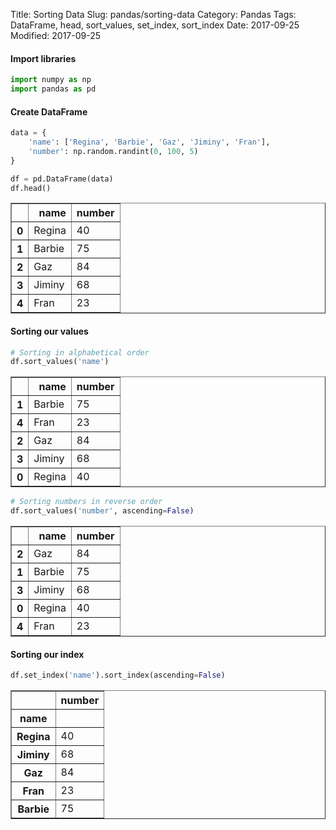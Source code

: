 Title: Sorting Data
Slug: pandas/sorting-data
Category: Pandas
Tags: DataFrame, head, sort_values, set_index, sort_index
Date: 2017-09-25
Modified: 2017-09-25

#### Import libraries


```python
import numpy as np
import pandas as pd
```

#### Create DataFrame


```python
data = {
    'name': ['Regina', 'Barbie', 'Gaz', 'Jiminy', 'Fran'],
    'number': np.random.randint(0, 100, 5)
}

df = pd.DataFrame(data)
df.head()
```




<div>
<table border="1" class="dataframe">
  <thead>
    <tr style="text-align: right;">
      <th></th>
      <th>name</th>
      <th>number</th>
    </tr>
  </thead>
  <tbody>
    <tr>
      <th>0</th>
      <td>Regina</td>
      <td>40</td>
    </tr>
    <tr>
      <th>1</th>
      <td>Barbie</td>
      <td>75</td>
    </tr>
    <tr>
      <th>2</th>
      <td>Gaz</td>
      <td>84</td>
    </tr>
    <tr>
      <th>3</th>
      <td>Jiminy</td>
      <td>68</td>
    </tr>
    <tr>
      <th>4</th>
      <td>Fran</td>
      <td>23</td>
    </tr>
  </tbody>
</table>
</div>



#### Sorting our values


```python
# Sorting in alphabetical order
df.sort_values('name')
```




<div>
<table border="1" class="dataframe">
  <thead>
    <tr style="text-align: right;">
      <th></th>
      <th>name</th>
      <th>number</th>
    </tr>
  </thead>
  <tbody>
    <tr>
      <th>1</th>
      <td>Barbie</td>
      <td>75</td>
    </tr>
    <tr>
      <th>4</th>
      <td>Fran</td>
      <td>23</td>
    </tr>
    <tr>
      <th>2</th>
      <td>Gaz</td>
      <td>84</td>
    </tr>
    <tr>
      <th>3</th>
      <td>Jiminy</td>
      <td>68</td>
    </tr>
    <tr>
      <th>0</th>
      <td>Regina</td>
      <td>40</td>
    </tr>
  </tbody>
</table>
</div>




```python
# Sorting numbers in reverse order
df.sort_values('number', ascending=False)
```




<div>
<table border="1" class="dataframe">
  <thead>
    <tr style="text-align: right;">
      <th></th>
      <th>name</th>
      <th>number</th>
    </tr>
  </thead>
  <tbody>
    <tr>
      <th>2</th>
      <td>Gaz</td>
      <td>84</td>
    </tr>
    <tr>
      <th>1</th>
      <td>Barbie</td>
      <td>75</td>
    </tr>
    <tr>
      <th>3</th>
      <td>Jiminy</td>
      <td>68</td>
    </tr>
    <tr>
      <th>0</th>
      <td>Regina</td>
      <td>40</td>
    </tr>
    <tr>
      <th>4</th>
      <td>Fran</td>
      <td>23</td>
    </tr>
  </tbody>
</table>
</div>



#### Sorting our index


```python
df.set_index('name').sort_index(ascending=False)
```




<div>
<table border="1" class="dataframe">
  <thead>
    <tr style="text-align: right;">
      <th></th>
      <th>number</th>
    </tr>
    <tr>
      <th>name</th>
      <th></th>
    </tr>
  </thead>
  <tbody>
    <tr>
      <th>Regina</th>
      <td>40</td>
    </tr>
    <tr>
      <th>Jiminy</th>
      <td>68</td>
    </tr>
    <tr>
      <th>Gaz</th>
      <td>84</td>
    </tr>
    <tr>
      <th>Fran</th>
      <td>23</td>
    </tr>
    <tr>
      <th>Barbie</th>
      <td>75</td>
    </tr>
  </tbody>
</table>
</div>


